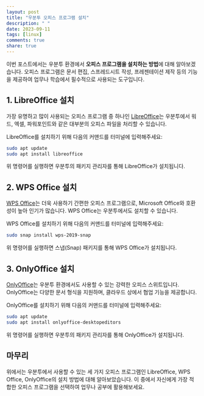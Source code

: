 ```yaml
---
layout: post
title: "우분투 오피스 프로그램 설치"
description: " "
date: 2023-09-11
tags: [linux]
comments: true
share: true
---
```


이번 포스트에서는 우분투 환경에서 **오피스 프로그램을 설치하는 방법**에 대해 알아보겠습니다. 오피스 프로그램은 문서 편집, 스프레드시트 작성, 프레젠테이션 제작 등의 기능을 제공하여 업무나 학습에서 필수적으로 사용되는 도구입니다.

## 1. LibreOffice 설치

가장 유명하고 많이 사용되는 오피스 프로그램 중 하나인 [LibreOffice](https://www.libreoffice.org/)는 우분투에서 워드, 엑셀, 파워포인트와 같은 대부분의 오피스 파일을 처리할 수 있습니다.

LibreOffice를 설치하기 위해 다음의 커맨드를 터미널에 입력해주세요:

```bash
sudo apt update
sudo apt install libreoffice
```

위 명령어를 실행하면 우분투의 패키지 관리자를 통해 LibreOffice가 설치됩니다.

## 2. WPS Office 설치

[WPS Office](https://www.wps.com/office-free)는 더욱 사용하기 간편한 오피스 프로그램으로, Microsoft Office와 호환성이 높아 인기가 많습니다. WPS Office는 우분투에서도 설치할 수 있습니다.

WPS Office를 설치하기 위해 다음의 커맨드를 터미널에 입력해주세요:

```bash
sudo snap install wps-2019-snap
```

위 명령어를 실행하면 스냅(Snap) 패키지를 통해 WPS Office가 설치됩니다.

## 3. OnlyOffice 설치

[OnlyOffice](https://www.onlyoffice.com/)는 우분투 환경에서도 사용할 수 있는 강력한 오피스 스위트입니다. OnlyOffice는 다양한 문서 형식을 지원하며, 클라우드 상에서 협업 기능을 제공합니다.

OnlyOffice를 설치하기 위해 다음의 커맨드를 터미널에 입력해주세요:

```bash
sudo apt update
sudo apt install onlyoffice-desktopeditors
```

위 명령어를 실행하면 우분투의 패키지 관리자를 통해 OnlyOffice가 설치됩니다.

## 마무리

위에서는 우분투에서 사용할 수 있는 세 가지 오피스 프로그램인 LibreOffice, WPS Office, OnlyOffice의 설치 방법에 대해 알아보았습니다. 이 중에서 자신에게 가장 적합한 오피스 프로그램을 선택하여 업무나 공부에 활용해보세요.
